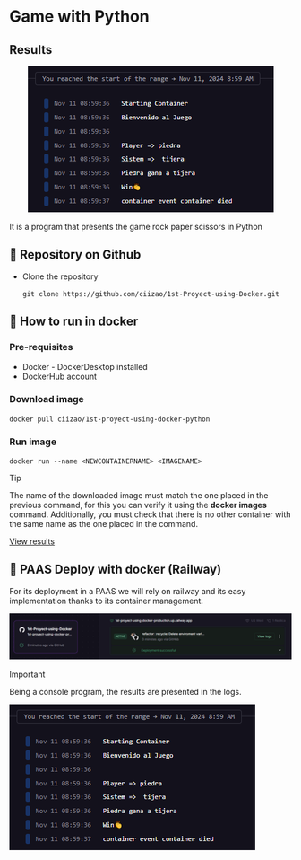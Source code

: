 # Game with Python
## Results
<p align="center">
    <img src="Public/Img/Resultado.png" alt="Resultado Python">
</p>


It is a program that presents the game rock paper scissors in Python

## :open_book: Repository on Github
* Clone the repository

    ```
    git clone https://github.com/ciizao/1st-Proyect-using-Docker.git
    ```

## :rocket: How to run in docker
### Pre-requisites
* Docker - DockerDesktop installed
* DockerHub account
### Download image
```
docker pull ciizao/1st-proyect-using-docker-python
```
### Run image
```
docker run --name <NEWCONTAINERNAME> <IMAGENAME>
```

> [!TIP]
> The name of the downloaded image must match the one placed in the previous command, for this you can verify it using the **docker images** command. Additionally, you must check that there is no other container with the same name as the one placed in the command.


[View results](#results)

## :light_rail: PAAS Deploy with docker (Railway)
For its deployment in a PAAS we will rely on railway and its easy implementation thanks to its container management. 

![Railway Service](Public/Img/Railway1.png "Service")


> [!IMPORTANT]
> Being a console program, the results are presented in the logs.

![Result](Public/Img/Resultado.png "result")
